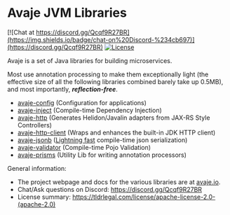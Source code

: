 # Avaje JVM Libraries
[![Chat at https://discord.gg/Qcqf9R27BR](https://img.shields.io/badge/chat-on%20Discord-%234cb697)](https://discord.gg/Qcqf9R27BR)
[![License](https://img.shields.io/badge/License-Apache%202.0-blue.svg)](https://opensource.org/licenses/Apache-2.0)

Avaje is a set of Java libraries for building microservices. 

Most use annotation processing to make them exceptionally light (the effective size of all the following libraries combined barely take up 0.5MB), and most importantly, _**reflection-free**_.

- [avaje-config](https://github.com/avaje/avaje-config) (Configuration for applications)
- [avaje-inject](https://github.com/avaje/avaje-inject) (Compile-time Dependency Injection)
- [avaje-http](https://github.com/avaje/avaje-http) (Generates Helidon/Javalin adapters from JAX-RS Style Controllers)
- [avaje-http-client](https://github.com/avaje/avaje-http/tree/master/http-client) (Wraps and enhances the built-in JDK HTTP client)
- [avaje-jsonb](https://github.com/avaje/avaje-jsonb) ([Lightning fast](https://github.com/fabienrenaud/java-json-benchmark#users-model) compile-time json serialization)
- [avaje-validator](https://github.com/avaje/avaje-validator) (Compile-time Pojo Validation)
- [avaje-prisms](https://github.com/avaje/avaje-prisms) (Utility Lib for writing annotation processors)

General information:
* The project webpage and docs for the various libraries are at [avaje.io](https://avaje.io).
* Chat/Ask questions on Discord: https://discord.gg/Qcqf9R27BR
* License summary: https://tldrlegal.com/license/apache-license-2.0-(apache-2.0)

